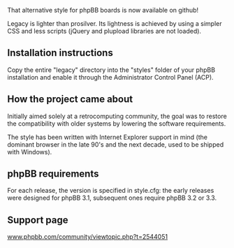 That alternative style for phpBB boards is now available on github!

Legacy is lighter than prosilver. Its lightness is achieved by using a simpler CSS and less scripts (jQuery and plupload libraries are not loaded).

## Installation instructions

Copy the entire "legacy" directory into the "styles" folder of your phpBB installation and enable it through the Administrator Control Panel (ACP).

## How the project came about

Initially aimed solely at a retrocomputing community, the goal was to restore the compatibility with older systems by lowering the software requirements.

The style has been written with Internet Explorer support in mind (the dominant browser in the late 90's and the next decade, used to be shipped with Windows).

## phpBB requirements

For each release, the version is specified in style.cfg: the early releases were designed for phpBB 3.1, subsequent ones require phpBB 3.2 or 3.3.

## Support page

www.phpbb.com/community/viewtopic.php?t=2544051
